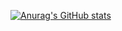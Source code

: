 
[![Anurag's GitHub stats](https://github-readme-stats.vercel.app/api?username=EEichen&count_private=true)](https://github.com/anuraghazra/github-readme-stats)

